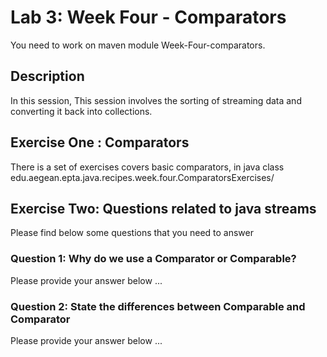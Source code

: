 # Lab 3: Week Four - Comparators
You need to work on maven module Week-Four-comparators.

## Description
In this session, This session involves the sorting of streaming data and converting it back into collections. 

## Exercise One : Comparators 
There is a set of exercises covers basic comparators, in java class edu.aegean.epta.java.recipes.week.four.ComparatorsExercises/ 

## Exercise Two: Questions related to java streams
Please find below some questions that you need to answer

### Question 1: Why do we use a Comparator or Comparable?
Please provide your answer below ...

### Question 2: State the differences between Comparable and Comparator
Please provide your answer below ...